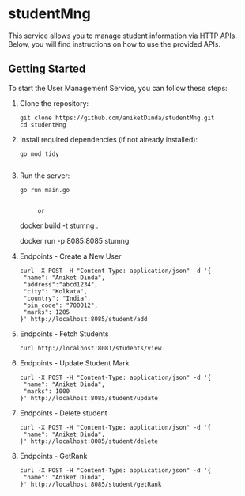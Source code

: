 # studentMng

This service allows you to manage student information via HTTP APIs. Below, you will find instructions on how to use the provided APIs.

## Getting Started

To start the User Management Service, you can follow these steps:

1. Clone the repository:

   ```shell
   git clone https://github.com/aniketDinda/studentMng.git
   cd studentMng

2. Install required dependencies (if not already installed):
   
   ```shell
   go mod tidy
   

3. Run the server:

   ```shell
   go run main.go
   
      
        or
   
   ```
    docker build -t stumng .
   
    docker run -p 8085:8085 stumng


5. Endpoints - Create a New User

   ```shell
   curl -X POST -H "Content-Type: application/json" -d '{
    "name": "Aniket Dinda",
  	"address":"abcd1234",
  	"city": "Kolkata",
  	"country": "India",
  	"pin_code": "700012",
  	"marks": 1205
   }' http://localhost:8085/student/add

6. Endpoints - Fetch Students

   ```shell
   curl http://localhost:8081/students/view

7. Endpoints - Update Student Mark

   ```shell
   curl -X POST -H "Content-Type: application/json" -d '{
    "name": "Aniket Dinda",
  	"marks": 1000
   }' http://localhost:8085/student/update

8. Endpoints - Delete student

   ```shell
   curl -X POST -H "Content-Type: application/json" -d '{
    "name": "Aniket Dinda",
   }' http://localhost:8085/student/delete

9. Endpoints - GetRank

   ```shell
   curl -X POST -H "Content-Type: application/json" -d '{
    "name": "Aniket Dinda",
   }' http://localhost:8085/student/getRank

